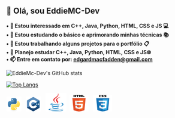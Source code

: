 ## 👋 Olá, sou EddieMC-Dev
<strong>• 👀 Estou interessado em C++, Java, Python, HTML, CSS e JS 💻</br></strong>
<strong>• 🌱 Estou estudando o básico e aprimorando minhas técnicas 📚</br></strong>
<strong>• 🔧 Estou trabalhando alguns projetos para o portfólio 📋</br></strong>
<strong>• 🔮 Planejo estudar C++, Java, Python, HTML, CSS e JS🌐</br></strong>
<strong>• 📫 Entre em contato por: <a href="">edgardmacfadden@gmail.com</strong>

![EddieMc-Dev's GitHub stats](https://github-readme-stats.vercel.app/api?username=EddieMC-Dev&theme=radical&show_icons=true&hide=contribs)

[![Top Langs](https://github-readme-stats.vercel.app/api/top-langs/?username=EddieMC-Dev&theme=radical&layout=compact&card_width=467&line_height=400&show_icons=true)](https://github.com/EddieMC-Dev/github-readme-stats)

<p>
  <img height="40" width="40" src="https://raw.githubusercontent.com/devicons/devicon/master/icons/python/python-original.svg">
  ‎‎ ‎
  <img height="40" width="40" src="https://raw.githubusercontent.com/github/explore/master/topics/cpp/cpp.png" style="margin-right: 5px;">
  ‎ 
  <img height="50" width="55" src="https://raw.githubusercontent.com/devicons/devicon/master/icons/java/java-original.svg" style="margin-right: 5px;">
  <img height="45" width="50" src="https://raw.githubusercontent.com/github/explore/80688e429a7d4ef2fca1e82350fe8e3517d3494d/topics/html/html.png" style="margin-right: 5px;">
  ‎ 
  <img height="45" width="50" src="https://raw.githubusercontent.com/github/explore/80688e429a7d4ef2fca1e82350fe8e3517d3494d/topics/css/css.png">
</p>
<!---
EddieMC-Dev/EddieMC-Dev is a ✨ special ✨ repository because its `README.md` (this file) appears on your GitHub profile.
You can click the Preview link to take a look at your changes.
--->
